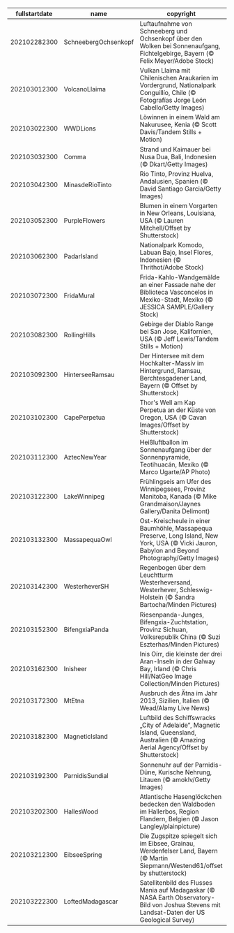 |fullstartdate|name|copyright|title|image|
|--|--|--|--|--|
202102282300|SchneebergOchsenkopf|Luftaufnahme von Schneeberg und Ochsenkopf über den Wolken bei Sonnenaufgang, Fichtelgebirge, Bayern (© Felix Meyer/Adobe Stock)|Der höchste Gipfel des Fichtelgebirges|![](/de-DE/2021/03/202102282300SchneebergOchsenkopf.jpg)|
202103012300|VolcanoLlaima|Vulkan Llaima mit Chilenischen Araukarien im Vordergrund, Nationalpark Conguillío, Chile (© Fotografías Jorge León Cabello/Getty Images)|Herbst in Chile|![](/de-DE/2021/03/202103012300VolcanoLlaima.jpg)|
202103022300|WWDLions|Löwinnen in einem Wald am Nakurusee, Kenia (© Scott Davis/Tandem Stills + Motion)|Tag des Artenschutzes|![](/de-DE/2021/03/202103022300WWDLions.jpg)|
202103032300|Comma|Strand und Kaimauer bei Nusa Dua, Bali, Indonesien (© Dkart/Getty Images)|Ein „Komma“ als Kaimauer|![](/de-DE/2021/03/202103032300Comma.jpg)|
202103042300|MinasdeRioTinto|Rio Tinto, Provinz Huelva, Andalusien, Spanien (© David Santiago Garcia/Getty Images)|Einer der eigenartigsten Flüsse der Welt|![](/de-DE/2021/03/202103042300MinasdeRioTinto.jpg)|
202103052300|PurpleFlowers|Blumen in einem Vorgarten in New Orleans, Louisiana, USA (© Lauren Mitchell/Offset by Shutterstock)|Vorschau auf den Frühling|![](/de-DE/2021/03/202103052300PurpleFlowers.jpg)|
202103062300|PadarIsland|Nationalpark Komodo, Labuan Bajo, Insel Flores, Indonesien (© Thrithot/Adobe Stock)|Hier gibt es Drachen!|![](/de-DE/2021/03/202103062300PadarIsland.jpg)|
202103072300|FridaMural|Frida-Kahlo-Wandgemälde an einer Fassade nahe der Biblioteca Vasconcelos in Mexiko-Stadt, Mexiko (© JESSICA SAMPLE/Gallery Stock)|Internationaler Frauentag|![](/de-DE/2021/03/202103072300FridaMural.jpg)|
202103082300|RollingHills|Gebirge der Diablo Range bei San Jose, Kalifornien, USA (© Jeff Lewis/Tandem Stills + Motion)|Der Frühling erreicht die Diablo Range|![](/de-DE/2021/03/202103082300RollingHills.jpg)|
202103092300|HinterseeRamsau|Der Hintersee mit dem Hochkalter-Massiv im Hintergrund, Ramsau, Berchtesgadener Land, Bayern (© Offset by Shutterstock)|Seeidylle am Zauberwald|![](/de-DE/2021/03/202103092300HinterseeRamsau.jpg)|
202103102300|CapePerpetua|Thor's Well am Kap Perpetua an der Küste von Oregon, USA (© Cavan Images/Offset by Shutterstock)|Willkommen am „Abflussrohr des Pazifiks“!|![](/de-DE/2021/03/202103102300CapePerpetua.jpg)|
202103112300|AztecNewYear|Heißluftballon im Sonnenaufgang über der Sonnenpyramide, Teotihuacán, Mexiko (© Marco Ugarte/AP Photo)|Neujahrsbeginn in Teotihuacán|![](/de-DE/2021/03/202103112300AztecNewYear.jpg)|
202103122300|LakeWinnipeg|Frühlingseis am Ufer des Winnipegsees, Provinz Manitoba, Kanada (© Mike Grandmaison/Jaynes Gallery/Danita Delimont)|Frostige Aussichten am „Meer von Manitoba“|![](/de-DE/2021/03/202103122300LakeWinnipeg.jpg)|
202103132300|MassapequaOwl|Ost-Kreischeule in einer Baumhöhle, Massapequa Preserve, Long Island, New York, USA (© Vicki Jauron, Babylon and Beyond Photography/Getty Images)|Mittagsschläfchen|![](/de-DE/2021/03/202103132300MassapequaOwl.jpg)|
202103142300|WesterheverSH|Regenbogen über dem Leuchtturm Westerheversand, Westerhever, Schleswig-Holstein (© Sandra Bartocha/Minden Pictures)|Wahrzeichen der Halbinsel Eiderstedt|![](/de-DE/2021/03/202103142300WesterheverSH.jpg)|
202103152300|BifengxiaPanda|Riesenpanda-Junges, Bifengxia-Zuchtstation, Provinz Sichuan, Volksrepublik China (© Suzi Eszterhas/Minden Pictures)|Warum sieht das Panda-Junge so glücklich aus?|![](/de-DE/2021/03/202103152300BifengxiaPanda.jpg)|
202103162300|Inisheer|Inis Oírr, die kleinste der drei Aran-Inseln in der Galway Bay, Irland (© Chris Hill/NatGeo Image Collection/Minden Pictures)|Eine grüne Insel der „Grünen Insel“|![](/de-DE/2021/03/202103162300Inisheer.jpg)|
202103172300|MtEtna|Ausbruch des Ätna im Jahr 2013, Sizilien, Italien (© Wead/Alamy Live News)|Versteckspiel in den Wolken|![](/de-DE/2021/03/202103172300MtEtna.jpg)|
202103182300|MagneticIsland|Luftbild des Schiffswracks „City of Adelaide“, Magnetic Island, Queensland, Australien (© Amazing Aerial Agency/Offset by Shutterstock)|Ein Schiffswrack als Biotop|![](/de-DE/2021/03/202103182300MagneticIsland.jpg)|
202103192300|ParnidisSundial|Sonnenuhr auf der Parnidis-Düne, Kurische Nehrung, Litauen (© amoklv/Getty Images)|Zeit für den Frühling|![](/de-DE/2021/03/202103192300ParnidisSundial.jpg)|
202103202300|HallesWood|Atlantische Hasenglöckchen bedecken den Waldboden im Hallerbos, Region Flandern, Belgien (© Jason Langley/plainpicture)|Belgiens blaues Wunder|![](/de-DE/2021/03/202103202300HallesWood.jpg)|
202103212300|EibseeSpring|Die Zugspitze spiegelt sich im Eibsee, Grainau, Werdenfelser Land, Bayern (© Martin Siepmann/Westend61/offset by shutterstock)|Bergsee mit Zugspitz-Panorama|![](/de-DE/2021/03/202103212300EibseeSpring.jpg)|
202103222300|LoftedMadagascar|Satellitenbild des Flusses Mania auf Madagaskar (© NASA Earth Observatory-Bild von Joshua Stevens mit Landsat-Daten der US Geological Survey)|Ungewöhnliche Wolkenansammlungen|![](/de-DE/2021/03/202103222300LoftedMadagascar.jpg)|
